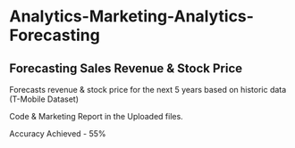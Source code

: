 # Analytics-Marketing-Analytics-Forecasting
## Forecasting Sales Revenue & Stock Price

Forecasts revenue & stock price for the next 5 years based on historic data (T-Mobile Dataset) 

Code & Marketing Report in the Uploaded files.

Accuracy Achieved - 55%
